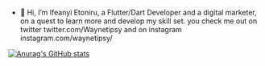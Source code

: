 - 👋 Hi, I’m Ifeanyi Etoniru, a Flutter/Dart Developer and a digital marketer, on a quest to learn more and develop my skill set.
you check me out on twitter twitter.com/Waynetipsy and on instagram instagram.com/waynetipsy/

[![Anurag's GitHub stats](https://github-readme-stats.vercel.app/api?username=wayentipsy)](https://github.com/waynetipsy/github-readme-stats)
